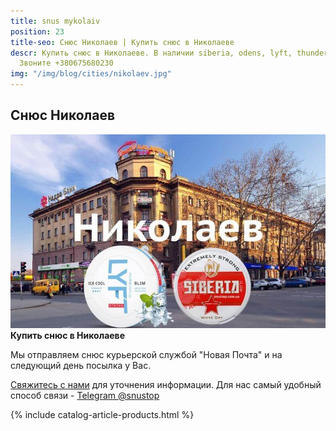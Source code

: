 ```yaml
---
title: snus mykolaiv
position: 23
title-seo: Снюс Николаев | Купить снюс в Николаеве
descr: Купить снюс в Николаеве. В наличии siberia, odens, lyft, thunder, general и другие.
  Звоните +380675680230
img: "/img/blog/cities/nikolaev.jpg"
---
```


<section class="mb-4">
	<h1>Снюс Николаев</h1>
	<div class="row">
		<div class="col-md-7">
			<img class="img-fluid" src="/img/blog/cities/nikolaev.jpg" alt="Снюс в Николаеве">
		</div>
		<div class="col-md-5">
			<strong>Купить снюс в Николаеве</strong>
			<p>Мы отправляем снюс курьерской службой "Новая Почта" и на следующий день посылка у Вас.</p>
			<p><a href="#contactModal" data-toggle="modal" data-target="#contactModal">Свяжитесь с нами</a> для уточнения информации. Для нас самый удобный способ связи - <a href="//t.me/snustop" target="_blank" title="Telegram"><i class="icon-telegram"></i>Telegram @snustop</a></p>
		</div>
	</div>
</section>

{% include catalog-article-products.html %}